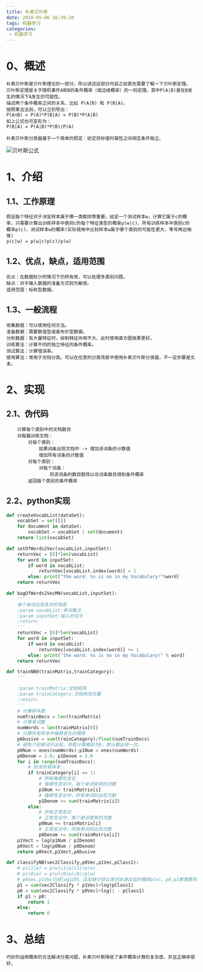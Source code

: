 ```yaml
---
title: 朴素贝叶斯
date: 2018-05-06 16:39:20
tags: 机器学习
categories:
 - 机器学习
---
```

0、概述
========
	朴素贝叶斯是贝叶斯理论的一部分，所以讲述这部分内容之前首先需要了解一下贝叶斯定理。
	贝叶斯定理是关于随机事件A和B的条件概率（或边缘概率）的一则定理。其中P(A|B)是在B发
	生的情况下A发生的可能性。
	描述两个条件概率之间的关系，比如 P(A|B) 和 P(B|A)。
	按照乘法法则，可以立刻导出：
	P(A∩B) = P(A)*P(B|A) = P(B)*P(A|B)
	如上公式也可变形为：
	P(B|A) = P(A|B)*P(B)/P(A)
	
	朴素贝叶斯分类器基于一个简单的假定：给定目标值时属性之间相互条件独立。
![贝叶斯公式](https://gss3.bdstatic.com/7Po3dSag_xI4khGkpoWK1HF6hhy/baike/c0%3Dbaike80%2C5%2C5%2C80%2C26/sign=28ccd0787e310a55d029d6a6d62c28cc/5243fbf2b21193136f84b53b62380cd790238d72.jpg)


1、介绍
=========

1.1、工作原理
-------------
	假设每个特征对于决定样本属于哪一类都同等重要。给定一个测试样本w，计算它属于c的概
	率，只需要计算出训练样本中类别c的每个特征类型的概率p(w|c)，所有训练样本中类别c的
	概率p(c)，测试样本w的概率(实际使用中比较样本w属于哪个类别的可能性更大，等号两边相等)
	p(c|w) = p(w|c)p(c)/p(w)

1.2、优点，缺点，适用范围
------------------------
    优点：在数据较少的情况下仍然有效，可以处理多类别问题。
    缺点：对于输入数据的准备方式较为敏感。
    适用范围：标称型数据。
1.3、一般流程
-------------
    收集数据：可以使用任何方法。
    准备数据：需要数值型或者布尔型数据。
    分析数据：有大量特征时，绘制特征作用不大，此时使用直方图效果更好。
    训练算法：计算不同的独立特征的条件概率。
    测试算法：计算错误率。
    使用算法：常用于文档分类。可以在任意的分类场景中使用朴素贝叶斯分类器，不一定非要是文本。
2、实现
=======
2.1、伪代码
-----------
```
	计算每个类别中的文档数目
	对每篇训练文档：
		对每个类别：
			如果词条出现文档中 -> 增加该词条的计数值
			增加所有词条的计数值
		对每个类别：
			对每个词条：
				将该词条的数目数除以总词条数目得到条件概率
		返回每个类别的条件概率
```
2.2、python实现
---------------
```python
def createVocabList(dataSet):
    vocabSet = set([])
    for document in dataSet:
        vocabSet = vocabSet | set(document)
    return list(vocabSet)

def setOfWords2Vec(vocabList,inputSet):
    returnVec = [0]*len(vocabList)
    for word in inputSet:
        if word in vocabList:
            returnVec[vocabList.index(word)] = 1
        else: print("the word: %s is no in my Vocabulary!"%word)
    return returnVec

def bagOfWords2VecMN(vocabList,inputSet):
    '''
    单个单词出现多次的场景
    :param vocabList:单词集合
    :param inputSet:输入的句子
    :return:
    '''
    returnVec = [0]*len(vocabList)
    for word in inputSet:
        if word in vocabList:
            returnVec[vocabList.index(word)] += 1
        else: print("the word: %s is no in my Vocabulary!" % word)
    return returnVec

def trainNB0(trainMatrix,trainCategory):
    '''

    :param trainMatrix:文档矩阵
    :param trainCategory:文档标签向量
    :return:
    '''
    # 计算样本数
    numTrainDocs = len(trainMatrix)
    # 计算单词数
    numWords = len(trainMatrix[0])
    # 计算所有样本中侮辱言论的概率
    pAbusive = sum(trainCategory)/float(numTrainDocs)
    # 避免个别单词不出现，导致计算概率为0，默认都出现一次。
    p0Num = ones(numWords);p1Num = ones(numWords)
    p0Denom = 2.0; p1Denom = 2.0
    for i in range(numTrainDocs):
        # 轮询所有样本
        if trainCategory[i] == 1:
            # 所有侮辱性言论
            # 侮辱性言论中，每个单词使用的次数
            p1Num += trainMatrix[i]
            # 侮辱性言论中，所有单词的出现次数
            p1Denom += sum(trainMatrix[i])
        else:
            # 所有正常言论
            # 正常言论中，每个单词使用的次数
            p0Num += trainMatrix[i]
            # 正常言论中，所有单词的出现次数
            p0Denom += sum(trainMatrix[i])
    p1Vect = log(p1Num / p1Denom)
    p0Vect = log(p0Num / p0Denom)
    return p0Vect,p1Vect,pAbusive

def classifyNB(vec2Classify,p0Vec,p1Vec,pClass1):
    # p(c1|w) = p(w|c1)p(c1)/p(w)
    # p(c0|w) = p(w|c0)p(c0)/p(w)
    # p0Vec,p1Vec已经log过的。此处缺少除以单词本身出现的概率p(w)。p0,p1都需要除以p(w)可约去
    p1 = sum(vec2Classify * p1Vec)+log(pClass1)
    p0 = sum(vec2Classify * p0Vec)+log(1 - pClass1)
    if p1 > p0:
        return 1
    else:
        return 0
```
3、总结
======
	巧妙的运用概率的方法解决分类问题，朴素贝叶斯降低了条件概率计算的复杂度，并且正确率很好。

